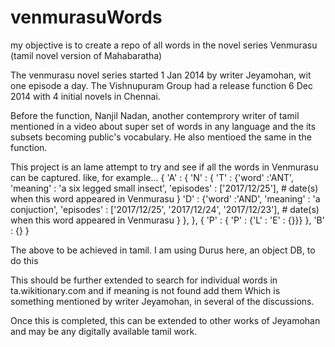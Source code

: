 # venmurasuWords
my objective is to create a repo of all words in the novel series Venmurasu (tamil novel version of Mahabaratha)

The venmurasu novel series started 1 Jan 2014 by writer Jeyamohan, wit one episode a day.
The Vishnupuram Group had a release function 6 Dec 2014 with 4 initial novels in Chennai. 

Before the function, Nanjil Nadan, another contemprory writer of tamil mentioned in a video about super set of words in any language and the its subsets becoming public's vocabulary. He also mentioed the same in the function.

This project is an lame attempt to try and see if all the words in Venmurasu can be captured.
like, for example...
{ 'A' : { 'N' : { 'T' : {'word' :'ANT', 
                         'meaning' : 'a six legged small insect',
                         'episodes' : ['2017/12/25'], # date(s) when this word appeared in Venmurasu
                        }
                  'D' : {'word' :'AND', 
                         'meaning' : 'a conjuction',
                         'episodes' : ['2017/12/25', '2017/12/24', '2017/12/23'], # date(s) when this word appeared in Venmurasu
                        }
                },
         },
         {
          'P' : { 'P' : {'L' : 'E' : {}}}
        },
 'B' : {}
}

The above to be achieved in tamil.
I am using Durus here, an object DB, to do this

This should be further extended to search for individual words in ta.wikitionary.com and if meaning is not found add them
Which is something mentioned by writer Jeyamohan, in several of the discussions.

Once this is completed, this can be extended to other works of Jeyamohan and may be any digitally available tamil work.
